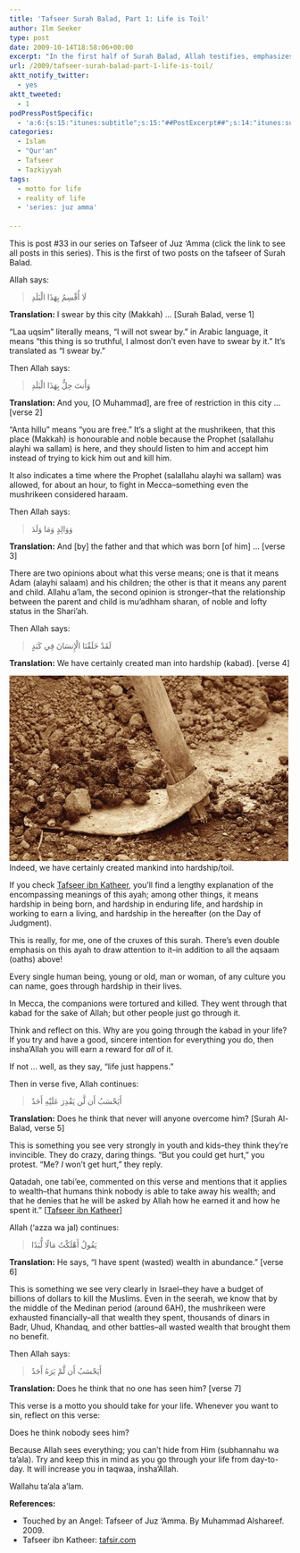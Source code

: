 ```yaml
---
title: 'Tafseer Surah Balad, Part 1: Life is Toil'
author: Ilm Seeker
type: post
date: 2009-10-14T18:58:06+00:00
excerpt: "In the first half of Surah Balad, Allah testifies, emphasizes, and then talks about the reality of life--that it's kabad. He gives us a motto for life, something we can use any time that we feel like sinning."
url: /2009/tafseer-surah-balad-part-1-life-is-toil/
aktt_notify_twitter:
  - yes
aktt_tweeted:
  - 1
podPressPostSpecific:
  - 'a:6:{s:15:"itunes:subtitle";s:15:"##PostExcerpt##";s:14:"itunes:summary";s:15:"##PostExcerpt##";s:15:"itunes:keywords";s:17:"##WordPressCats##";s:13:"itunes:author";s:10:"##Global##";s:15:"itunes:explicit";s:2:"No";s:12:"itunes:block";s:2:"No";}'
categories:
  - Islam
  - "Qur'an"
  - Tafseer
  - Tazkiyyah
tags:
  - motto for life
  - reality of life
  - 'series: juz amma'

---
```

This is post #33 in our series on Tafseer of Juz &#8216;Amma (click the link to see all posts in this series). This is the first of two posts on the tafseer of Surah Balad.

Allah says:

> لَا أُقْسِمُ بِهَذَا الْبَلَدِ 

**Translation:** I swear by this city (Makkah) &#8230; [Surah Balad, verse 1]

&#8220;Laa uqsim&#8221; literally means, &#8220;I will not swear by.&#8221; in Arabic language, it means &#8220;this thing is so truthful, I almost don&#8217;t even have to swear by it.&#8221; It&#8217;s translated as &#8220;I swear by.&#8221;

Then Allah says:

> وَأَنتَ حِلٌّ بِهَذَا الْبَلَدِ 

**Translation:** And you, [O Muhammad], are free of restriction in this city &#8230; [verse 2]

&#8220;Anta hillu&#8221; means &#8220;you are free.&#8221; It&#8217;s a slight at the mushrikeen, that this place (Makkah) is honourable and noble because the Prophet (salallahu alayhi wa sallam) is here, and they should listen to him and accept him instead of trying to kick him out and kill him.

It also indicates a time where the Prophet (salallahu alayhi wa sallam) was allowed, for about an hour, to fight in Mecca&#8211;something even the mushrikeen considered haraam.

Then Allah says:

> وَوَالِدٍ وَمَا وَلَدَ 

**Translation:** And [by] the father and that which was born [of him] &#8230; [verse 3]

There are two opinions about what this verse means; one is that it means Adam (alayhi salaam) and his children; the other is that it means any parent and child. Allahu a&#8217;lam, the second opinion is stronger&#8211;that the relationship between the parent and child is mu&#8217;adhham sharan, of noble and lofty status in the Shari&#8217;ah.

Then Allah says:

> لَقَدْ خَلَقْنَا الْإِنسَانَ فِي كَبَدٍ 

**Translation:** We have certainly created man into hardship (kabad). [verse 4]


<img src="/wp-content/uploads/spade-sepia.jpg" alt="Indeed, We created humans into Toil" title="Indeed, We created humans into Toil" class="alignnone size-full wp-image-1423" /> 

<div class="imageCaption">
  Indeed, we have certainly created mankind into hardship/toil.
</div>

If you check [Tafseer ibn Katheer][1], you&#8217;ll find a lengthy explanation of the encompassing meanings of this ayah; among other things, it means hardship in being born, and hardship in enduring life, and hardship in working to earn a living, and hardship in the hereafter (on the Day of Judgment).

This is really, for me, one of the cruxes of this surah. There&#8217;s even double emphasis on this ayah to draw attention to it&#8211;in addition to all the aqsaam (oaths) above!

<span class="gem">Every single human being, young or old, man or woman, of any culture you can name, goes through hardship in their lives.</span>

In Mecca, the companions were tortured and killed. They went through that kabad for the sake of Allah; but other people just go through it.

Think and reflect on this. Why are you going through the kabad in your life? If you try and have a good, sincere intention for everything you do, then insha&#8217;Allah you will earn a reward for _all_ of it.

If not &#8230; well, as they say, &#8220;life just happens.&#8221;

Then in verse five, Allah continues:

> أَيَحْسَبُ أَن لَّن يَقْدِرَ عَلَيْهِ أَحَدٌ 

**Translation:** Does he think that never will anyone overcome him? [Surah Al-Balad, verse 5]

This is something you see very strongly in youth and kids&#8211;they think they&#8217;re invincible. They do crazy, daring things. &#8220;But you could get hurt,&#8221; you protest. &#8220;Me? _I_ won&#8217;t get hurt,&#8221; they reply.

Qatadah, one tabi&#8217;ee, commented on this verse and mentions that it applies to wealth&#8211;that humans think nobody is able to take away his wealth; and that he denies that he will be asked by Allah how he earned it and how he spent it.&#8221; [[Tafseer ibn Katheer][2]]

Allah (&#8216;azza wa jal) continues:

> يَقُولُ أَهْلَكْتُ مَالًا لُّبَدًا 

**Translation:** He says, &#8220;I have spent (wasted) wealth in abundance.&#8221; [verse 6]

This is something we see very clearly in Israel&#8211;they have a budget of billions of dollars to kill the Muslims. Even in the seerah, we know that by the middle of the Medinan period (around 6AH), the mushrikeen were exhausted financially&#8211;all that wealth they spent, thousands of dinars in Badr, Uhud, Khandaq, and other battles&#8211;all wasted wealth that brought them no benefit.

Then Allah says:

> أَيَحْسَبُ أَن لَّمْ يَرَهُ أَحَدٌ 

**Translation:** Does he think that no one has seen him? [verse 7]

This verse is <span class="gem">a motto you should take for your life</span>. Whenever you want to sin, reflect on this verse:

Does he think nobody sees him?

Because Allah sees everything; you can&#8217;t hide from Him (subhannahu wa ta&#8217;ala). Try and keep this in mind as you go through your life from day-to-day. It will increase you in taqwaa, insha&#8217;Allah.

Wallahu ta&#8217;ala a&#8217;lam.

**References:**

  * Touched by an Angel: Tafseer of Juz &#8216;Amma. By Muhammad Alshareef. 2009.
  * Tafseer ibn Katheer: [tafsir.com][3]

 [1]: http://tafsir.com/default.asp?sid=90&tid=58296
 [2]: http://tafsir.com/default.asp?sid=90&tid=58318
 [3]: http://www.tafsir.com